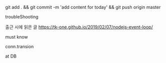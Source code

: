 git add . && git commit -m 'add content for today' && git push origin master

troubleShooting



출근 시에 읽은 글 
https://tk-one.github.io/2019/02/07/nodejs-event-loop/

must know 

conn.transion


at DB 
